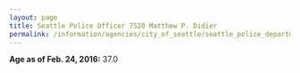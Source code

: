 ```yaml
---
layout: page
title: Seattle Police Officer 7520 Matthew P. Didier
permalink: /information/agencies/city_of_seattle/seattle_police_department/copbook/7520/
---
```


**Age as of Feb. 24, 2016:** 37.0
